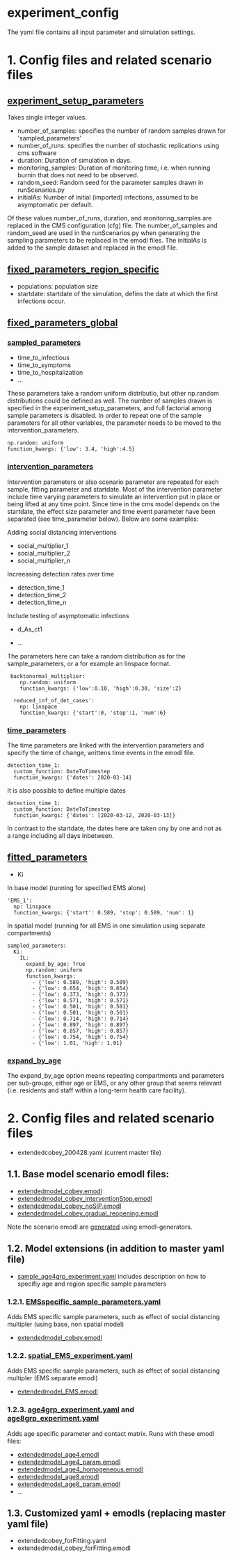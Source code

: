 #  experiment_config
The yaml file contains all input parameter and simulation settings.

# 1. Config files and related scenario files

## [experiment_setup_parameters](https://github.com/numalariamodeling/covid-chicago/blob/master/experiment_configs/extendedcobey_200428.yaml#L1)
Takes single integer values. 

- number_of_samples: specifies the number of random samples drawn for 'sampled_parameters'
- number_of_runs: specifies the number of stochastic replications using cms software
- duration: Duration of simulation in days.
- monitoring_samples: Duration of monitoring time, i.e. when running burnin that does not need to be observed. 
- random_seed: Random seed for the parameter samples drawn in runScenarios.py
- initialAs: Number of initial (imported) infections, assumed to be asymptomatic per default.  

Of these values number_of_runs, duration, and monitoring_samples are replaced in the CMS configuration (cfg) file. 
The number_of_samples and random_seed are used in the runScenarios.py when generating the sampling parameters to be replaced in the emodl files.
The initialAs is added to the sample dataset and replaced in the emodl file. 

## [fixed_parameters_region_specific](https://github.com/numalariamodeling/covid-chicago/blob/master/experiment_configs/extendedcobey_200428.yaml#L8)
- populations: population size 
- startdate: startdate of the simulation, defins the date at which the first infections occur. 

## [fixed_parameters_global](https://github.com/numalariamodeling/covid-chicago/blob/master/experiment_configs/extendedcobey_200428.yaml#L42)

### [sampled_parameters](https://github.com/numalariamodeling/covid-chicago/blob/master/experiment_configs/extendedcobey_200428.yaml#L43)
- time_to_infectious
- time_to_symptoms
- time_to_hospitalization
- ...

These parameters take a random uniform distributio, but other np.random distributions could be defined as well. 
The number of samples drawn is specified in the experiment_setup_parameters, and full factorial among sample parameters is disabled.
In order to repeat one of the sample parameters for all other variables, the parameter needs to be moved to the intervention_parameters.

    np.random: uniform
    function_kwargs: {'low': 3.4, 'high':4.5}
	
### [intervention_parameters](https://github.com/numalariamodeling/covid-chicago/blob/master/experiment_configs/extendedcobey_200428.yaml#L101)
Intervention parameters or also scenario parameter  are repeated for each sample, fitting parameter and startdate.
Most of the intervention parameter include time varying parameters to simulate an intervention put in place or being lifted at any time point. 
Since time in the cms model depends on the startdate, the effect size parameter and time event parameter have been separated (see time_parameter below). 
Below are some examples: 

Adding social distancing interventions
- social_multiplier_1
- social_multiplier_2
- social_multiplier_n

Increeasing detection rates over time
- detection_time_1
- detection_time_2
- detection_time_n

Include testing of asymptomatic infections 
- d_As_ct1

- ...


The parameters here can take a random distribution as for the sample_parameters, or a for example an linspace format. 
  
     backtonormal_multiplier:
        np.random: uniform
        function_kwargs: {'low':0.10, 'high':0.30, 'size':2}

      reduced_inf_of_det_cases':
        np: linspace
        function_kwargs: {'start':0, 'stop':1, 'num':6}
	
### [time_parameters](https://github.com/numalariamodeling/covid-chicago/blob/master/experiment_configs/extendedcobey_200428.yaml#L164)
The time parameters are linked with the intervention parameters and specify the time of change, writtens time events in the emodl file. 

    detection_time_1:
      custom_function: DateToTimestep
      function_kwargs: {'dates': 2020-03-14}

It is also possible to define multiple dates

    detection_time_1:
      custom_function: DateToTimestep
      function_kwargs: {'dates': [2020-03-12, 2020-03-13]}

In contrast to the startdate, the dates here are taken ony by one and not as a range including all days inbetween. 	
	
## [fitted_parameters](https://github.com/numalariamodeling/covid-chicago/blob/master/experiment_configs/extendedcobey_200428.yaml#L227)

- Ki

In base model (running for specified EMS alone)

    'EMS_1':
      np: linspace
      function_kwargs: {'start': 0.589, 'stop': 0.589, 'num': 1}
	  
In spatial model (running for all EMS in one simulation using separate compartments)

    sampled_parameters:
      Ki:  
        IL:
          expand_by_age: True
          np.random: uniform
          function_kwargs:
            - {'low': 0.589, 'high': 0.589}
            - {'low': 0.654, 'high': 0.654}
            - {'low': 0.373, 'high': 0.373}
            - {'low': 0.571, 'high': 0.571}
            - {'low': 0.501, 'high': 0.501}
            - {'low': 0.501, 'high': 0.501}
            - {'low': 0.714, 'high': 0.714}
            - {'low': 0.897, 'high': 0.897}
            - {'low': 0.857, 'high': 0.857}
            - {'low': 0.754, 'high': 0.754}
            - {'low': 1.01, 'high': 1.01} 


### [expand_by_age](https://github.com/numalariamodeling/covid-chicago/blob/master/experiment_configs/age8grp_experiment.yaml#L13)
The expand_by_age option means repeating compartments and parameters per sub-groups, either age or EMS, or any other group that seems relevant (i.e. residents and staff within a long-term health care facility).


# 2. Config files and related scenario files

- extendedcobey_200428.yaml (current master file) 

## 1.1. Base model scenario emodl files:
- [extendedmodel_cobey.emodl](https://github.com/numalariamodeling/covid-chicago/blob/master/emodl/extendedmodel_cobey.emodl)
- [extendedmodel_cobey_interventionStop.emodl](https://github.com/numalariamodeling/covid-chicago/blob/master/emodl/extendedmodel_cobey_interventionStop.emodl)  
- [extendedmodel_cobey_noSIP.emodl](https://github.com/numalariamodeling/covid-chicago/blob/master/emodl/extendedmodel_cobey_noSIP.emodl)
- [extendedmodel_cobey_gradual_reopening.emodl](https://github.com/numalariamodeling/covid-chicago/blob/master/emodl/extendedmodel_cobey_gradual_reopening.emodl)

Note the scenario emodl are [generated](https://github.com/numalariamodeling/covid-chicago/blob/master/emodl_generators/locale_emodl_generator_extendedModel.py#L586) using emodl-generators.

## 1.2. Model extensions (in addition to master yaml file)

- [sample_age4grp_experiment.yaml](https://github.com/numalariamodeling/covid-chicago/blob/master/experiment_configs/sample_age4grp_experiment.yaml)
includes description on how to specifiy age and region specific sample parameters 

### 1.2.1. [EMSspecific_sample_parameters.yaml](https://github.com/numalariamodeling/covid-chicago/blob/master/experiment_configs/EMSspecific_sample_parameters.yaml) 
Adds EMS specific sample parameters, such as effect of social distancing multipler (using base, non spatial model)
- [extendedmodel_cobey.emodl](https://github.com/numalariamodeling/covid-chicago/blob/master/emodl/extendedmodel_cobey.emodl)


### 1.2.2. [spatial_EMS_experiment.yaml](https://github.com/numalariamodeling/covid-chicago/blob/master/experiment_configs/spatial_EMS_experiment.yaml)
Adds EMS specific sample parameters, such as effect of social distancing multipler (EMS separate emodl)
- [extendedmodel_EMS.emodl](https://github.com/numalariamodeling/covid-chicago/blob/master/emodl/extendedmodel_EMS.emodl)


### 1.2.3. [age4grp_experiment.yaml](https://github.com/numalariamodeling/covid-chicago/blob/master/experiment_configs/age4grp_experiment.yaml) and [age8grp_experiment.yaml ](https://github.com/numalariamodeling/covid-chicago/blob/master/experiment_configs/age8grp_experiment.yaml)
Adds age specific parameter and contact matrix.
Runs with these emodl files:
- [extendedmodel_age4.emodl](https://github.com/numalariamodeling/covid-chicago/blob/master/emodl/extendedmodel_age4.emodl)
- [extendedmodel_age4_param.emodl](https://github.com/numalariamodeling/covid-chicago/blob/master/extendedmodel_age4_param.emodl)
- [extendedmodel_age4_homogeneous.emodl](https://github.com/numalariamodeling/covid-chicago/blob/master/extendedmodel_age4_homogeneous.emodl)
- [extendedmodel_age8.emodl](https://github.com/numalariamodeling/covid-chicago/blob/master/emodl/extendedmodel_age8.emodl)
- [extendedmodel_age8_param.emodl](https://github.com/numalariamodeling/covid-chicago/blob/master/extendedmodel_age8_param.emodl)
- ...


## 1.3. Customized yaml + emodls  (replacing master yaml file)
- extendedcobey_forFitting.yaml 
- extendedmodel_cobey_forFitting.emodl 



